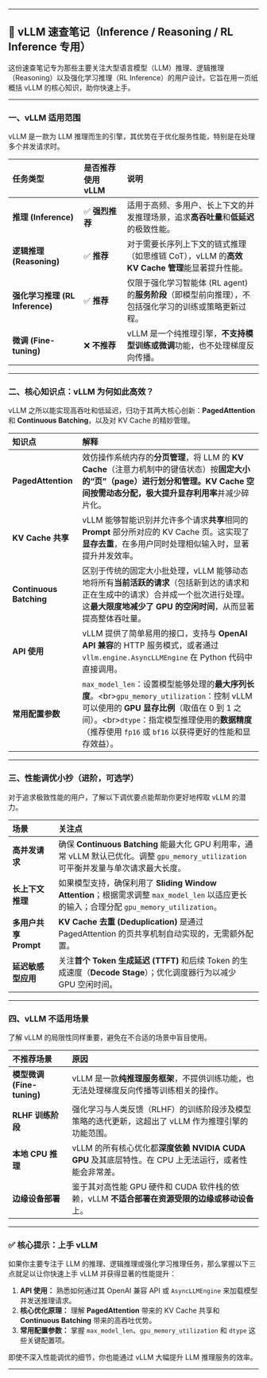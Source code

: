 -----

## 🚀 vLLM 速查笔记（Inference / Reasoning / RL Inference 专用）

这份速查笔记专为那些主要关注大型语言模型（LLM）推理、逻辑推理（Reasoning）以及强化学习推理（RL Inference）的用户设计。它旨在用一页纸概括 vLLM 的核心知识，助你快速上手。

-----

### 一、vLLM 适用范围

vLLM 是一款为 LLM 推理而生的引擎，其优势在于优化服务性能，特别是在处理多个并发请求时。

| 任务类型                     | 是否推荐使用 vLLM | 说明                                                                                                                                                             |
| :--------------------------- | :---------------- | :--------------------------------------------------------------------------------------------------------------------------------------------------------------- |
| **推理 (Inference)** | ✅ **强烈推荐** | 适用于高频、多用户、长上下文的并发推理场景，追求**高吞吐量**和**低延迟**的极致性能。                                                                             |
| **逻辑推理 (Reasoning)** | ✅ **推荐** | 对于需要长序列上下文的链式推理（如思维链 CoT），vLLM 的**高效 KV Cache 管理**能显著提升性能。                                                                    |
| **强化学习推理 (RL Inference)** | ✅ **推荐** | 仅限于强化学习智能体 (RL agent) 的**服务阶段**（即模型前向推理），不包括强化学习的训练或策略更新过程。                                                      |
| **微调 (Fine-tuning)** | ❌ **不推荐** | vLLM 是一个纯推理引擎，**不支持模型训练或微调**功能，也不处理梯度反向传播。                                                                                 |

-----

### 二、核心知识点：vLLM 为何如此高效？

vLLM 之所以能实现高吞吐和低延迟，归功于其两大核心创新：**PagedAttention** 和 **Continuous Batching**，以及对 KV Cache 的精妙管理。

| 知识点              | 解释                                                                                                                                                             |
| :------------------ | :--------------------------------------------------------------------------------------------------------------------------------------------------------------- |
| **PagedAttention** | 效仿操作系统内存的**分页管理**，将 LLM 的 **KV Cache**（注意力机制中的键值状态）按**固定大小的“页”（page）进行划分和管理。KV Cache 空间按需动态分配，极大提升显存利用率**并减少碎片化。 |
| **KV Cache 共享** | vLLM 能够智能识别并允许多个请求**共享**相同的 **Prompt** 部分所对应的 KV Cache 页。这实现了**显存去重**，在多用户同时处理相似输入时，显著提升并发效率。              |
| **Continuous Batching** | 区别于传统的固定大小批处理，vLLM 能够动态地将所有**当前活跃的请求**（包括新到达的请求和正在生成中的请求）合并成一个批次进行处理。这**最大限度地减少了 GPU 的空闲时间**，从而显著提高整体吞吐量。 |
| **API 使用** | vLLM 提供了简单易用的接口，支持与 **OpenAI API 兼容**的 HTTP 服务模式，或者通过 `vllm.engine.AsyncLLMEngine` 在 Python 代码中直接调用。                               |
| **常用配置参数** | `max_model_len`：设置模型能够处理的**最大序列长度**。\<br\>`gpu_memory_utilization`：控制 vLLM 可以使用的 **GPU 显存比例**（取值在 0 到 1 之间）。\<br\>`dtype`：指定模型推理使用的**数据精度**（推荐使用 `fp16` 或 `bf16` 以获得更好的性能和显存效益）。 |

-----

### 三、性能调优小抄（进阶，可选学）

对于追求极致性能的用户，了解以下调优要点能帮助你更好地榨取 vLLM 的潜力。

| 场景             | 关注点                                                                                                                                               |
| :--------------- | :--------------------------------------------------------------------------------------------------------------------------------------------------- |
| **高并发请求** | 确保 **Continuous Batching** 能最大化 GPU 利用率，通常 vLLM 默认已优化。调整 `gpu_memory_utilization` 可平衡并发量与单次请求最大长度。              |
| **长上下文推理** | 如果模型支持，确保利用了 **Sliding Window Attention**；根据需求调整 `max_model_len` 以适应更长的输入；合理分配 `gpu_memory_utilization`。        |
| **多用户共享 Prompt** | **KV Cache 去重 (Deduplication)** 是通过 PagedAttention 的页共享机制自动实现的，无需额外配置。                                                      |
| **延迟敏感型应用** | 关注**首个 Token 生成延迟 (TTFT)** 和后续 Token 的生成速度（**Decode Stage**）；优化调度器行为以减少 GPU 空闲时间。                                  |

-----

### 四、vLLM 不适用场景

了解 vLLM 的局限性同样重要，避免在不合适的场景中盲目使用。

| 不推荐场景           | 原因                                                                                                         |
| :------------------- | :----------------------------------------------------------------------------------------------------------- |
| **模型微调 (Fine-tuning)** | vLLM 是一款**纯推理服务框架**，不提供训练功能，也无法处理梯度反向传播等训练相关的操作。                   |
| **RLHF 训练阶段** | 强化学习与人类反馈（RLHF）的训练阶段涉及模型策略的迭代更新，这超出了 vLLM 作为推理引擎的功能范围。           |
| **本地 CPU 推理** | vLLM 的所有核心优化都**深度依赖 NVIDIA CUDA GPU** 及其底层特性。在 CPU 上无法运行，或者性能会非常差。 |
| **边缘设备部署** | 鉴于其对高性能 GPU 硬件和 CUDA 软件栈的依赖，vLLM **不适合部署在资源受限的边缘或移动设备**上。           |

-----

### ✅ 核心提示：上手 vLLM

如果你主要专注于 LLM 的推理、逻辑推理或强化学习推理任务，那么掌握以下三点就足以让你快速上手 vLLM 并获得显著的性能提升：

1.  **API 使用：** 熟悉如何通过其 OpenAI 兼容 API 或 `AsyncLLMEngine` 来加载模型并发送推理请求。
2.  **核心优化原理：** 理解 **PagedAttention** 带来的 KV Cache 共享和 **Continuous Batching** 带来的高吞吐优势。
3.  **常用配置参数：** 掌握 `max_model_len`、`gpu_memory_utilization` 和 `dtype` 这些关键配置项。

即使不深入性能调优的细节，你也能通过 vLLM 大幅提升 LLM 推理服务的效率。

-----
